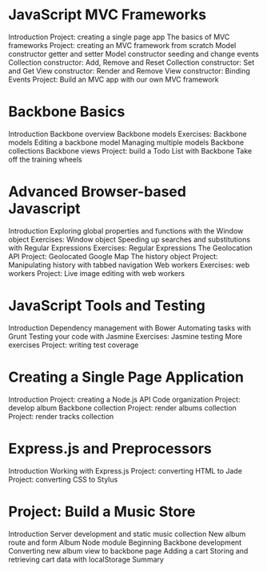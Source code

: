 
# JavaScript MVC Frameworks

Introduction
Project: creating a single page app
The basics of MVC frameworks
Project: creating an MVC framework from scratch
Model constructor getter and setter
Model constructor seeding and change events
Collection constructor: Add, Remove and Reset
Collection constructor: Set and Get
View constructor: Render and Remove
View constructor: Binding Events
Project: Build an MVC app with our own MVC framework

# Backbone Basics

Introduction
Backbone overview
Backbone models
Exercises: Backbone models
Editing a backbone model
Managing multiple models
Backbone collections
Backbone views
Project: build a Todo List with Backbone
Take off the training wheels

# Advanced Browser-based Javascript

Introduction
Exploring global properties and functions with the Window object
Exercises: Window object
Speeding up searches and substitutions with Regular Expressions
Exercises: Regular Expressions
The Geolocation API
Project: Geolocated Google Map
The history object
Project: Manipulating history with tabbed navigation
Web workers
Exercises: web workers
Project: Live image editing with web workers

# JavaScript Tools and Testing

Introduction
Dependency management with Bower
Automating tasks with Grunt
Testing your code with Jasmine
Exercises: Jasmine testing
More exercises
Project: writing test coverage

# Creating a Single Page Application

Introduction
Project: creating a Node.js API
Code organization
Project: develop album Backbone collection
Project: render albums collection
Project: render tracks collection

# Express.js and Preprocessors

Introduction
Working with Express.js
Project: converting HTML to Jade
Project: converting CSS to Stylus

# Project: Build a Music Store

Introduction
Server development and static music collection
New album route and form
Album Node module
Beginning Backbone development
Converting new album view to backbone page
Adding a cart
Storing and retrieving cart data with localStorage
Summary